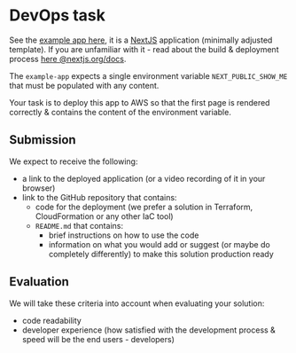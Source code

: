 # DevOps task

See the [example app here](./example-app/), it is a [NextJS](https://nextjs.org/) application (minimally adjusted template). If you are unfamiliar with it - read about the build & deployment process [here @nextjs.org/docs](https://nextjs.org/docs/deployment).

The `example-app` expects a single environment variable `NEXT_PUBLIC_SHOW_ME` that must be populated with any content.

Your task is to deploy this app to AWS so that the first page is rendered correctly & contains the content of the environment variable.

## Submission

We expect to receive the following:

- a link to the deployed application (or a video recording of it in your browser)
- link to the GitHub repository that contains:
  - code for the deployment (we prefer a solution in Terraform, CloudFormation or any other IaC tool)
  - `README.md` that contains:
    - brief instructions on how to use the code
    - information on what you would add or suggest (or maybe do completely differently) to make this solution production ready

## Evaluation

We will take these criteria into account when evaluating your solution:

- code readability
- developer experience (how satisfied with the development process & speed will be the end users - developers)
